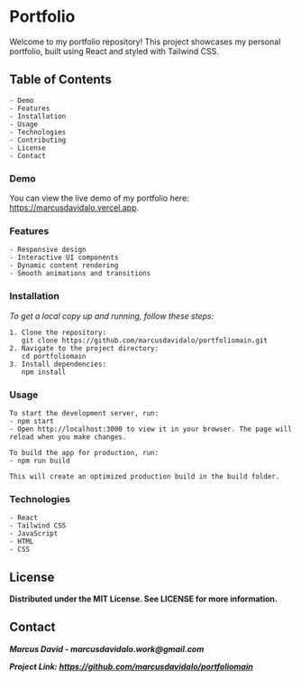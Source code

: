 # Portfolio

Welcome to my portfolio repository! This project showcases my personal portfolio, built using React and styled with Tailwind CSS.

## Table of Contents

```
- Demo
- Features
- Installation
- Usage
- Technologies
- Contributing
- License
- Contact
```

### Demo

You can view the live demo of my portfolio here: https://marcusdavidalo.vercel.app.

### Features

```
- Responsive design
- Interactive UI components
- Dynamic content rendering
- Smooth animations and transitions
```

### Installation

_To get a local copy up and running, follow these steps:_

```
1. Clone the repository:
   git clone https://github.com/marcusdavidalo/portfoliomain.git
2. Navigate to the project directory:
   cd portfoliomain
3. Install dependencies:
   npm install
```

### Usage

```
To start the development server, run:
- npm start
- Open http://localhost:3000 to view it in your browser. The page will reload when you make changes.

To build the app for production, run:
- npm run build

This will create an optimized production build in the build folder.
```

### Technologies

```
- React
- Tailwind CSS
- JavaScript
- HTML
- CSS
```

## License

**Distributed under the MIT License. See LICENSE for more information.**

## Contact

**_Marcus David - marcusdavidalo.work@gmail.com_**

**_Project Link: https://github.com/marcusdavidalo/portfoliomain_**

